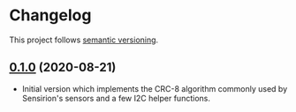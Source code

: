 # Changelog

This project follows [semantic versioning](https://semver.org/).

## [0.1.0] (2020-08-21)

 * Initial version which implements the CRC-8 algorithm commonly used by
   Sensirion's sensors and a few I2C helper functions.

[0.1.0]: https://github.com/Sensirion/sensirion-i2c-rs/releases/tag/v0.1.0
